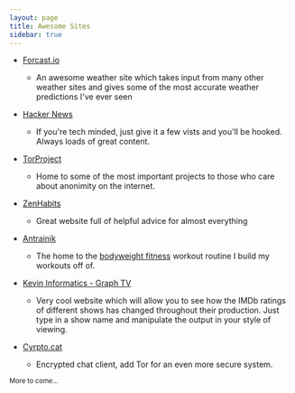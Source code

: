 ```yaml
---
layout: page
title: Awesome Sites
sidebar: true
---
```

* [Forcast.io](http://forecast.io)
    * An awesome weather site which takes input from many other weather sites and gives
    some of the most accurate weather predictions I've ever seen

* [Hacker News](https://news.ycombinator.com/news)
    * If you're tech minded, just give it a few vists and you'll be hooked. Always loads of great content.

* [TorProject](https://www.torproject.org/)
    * Home to some of the most important projects to those who care about anonimity on the internet.

* [ZenHabits](http://zenhabits.net/)
    * Great website full of helpful advice for almost everything

* [Antrainik](http://antranik.org/)
    * The home to the [bodyweight fitness](http://antranik.org/bodyweight-training/) workout routine
    I build my workouts off of.

* [Kevin Informatics - Graph TV](http://graphtv.kevinformatics.com/)
    * Very cool website which will allow you to see how the IMDb ratings of different shows has changed
    throughout their production. Just type in a show name and manipulate the output in your style of viewing.

* [Cyrpto.cat](https://crypto.cat/)
    * Encrypted chat client, add Tor for an even more secure system.


<small>More to come...</small>
